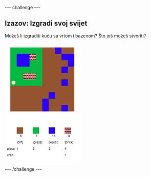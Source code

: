 \--- challenge \---

## Izazov: Izgradi svoj svijet

Možeš li izgraditi kuću sa vrtom i bazenom? Što još možeš stvoriti?

![screenshot](images/craft-build-example.png)

\--- /challenge \---